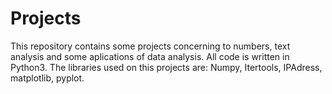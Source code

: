 # Projects

This repository contains some projects concerning to numbers, text analysis and some aplications of data analysis. All code is written in Python3.
The libraries used on this projects are: Numpy, Itertools, IPAdress, matplotlib, pyplot.
